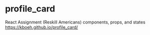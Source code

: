# profile_card
React Assignment (Reskill Americans) components, props, and states <br>
https://kboeh.github.io/profile_card/
